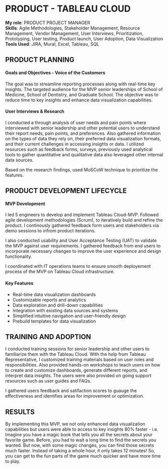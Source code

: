 # PRODUCT - TABLEAU CLOUD

**My role**: PRODUCT PROJECT MANAGER \
**Skills**: Agile Methodologies, Stakeholder Management, Resource Management, Vendor Management, User Interviews, Prioritization, Prototyping, User testing, Product launch, User Adoption, Data Visualization \
**Tools Used**: JIRA, Mural, Excel, Tableau, SQL

## PRODUCT PLANNING
#### Goals and Objectives - Voice of the Customers
The goal was to streamline reporting processes along with real-time key insights. The targeted audience for the MVP senior leaderships of School of Medicine, School of Dentistry, and Graduate School.
The objective was to reduce time to key insights and enhance data visualization capabilities.

#### User Interviews & Research
I conducted a through analysis of user needs and pain points where interviewed with senior leadership and other potential users to understand their report needs,
pain points, and preferences. Also gathered information on the types of data they rely on, their preferred data visualization formats, and their current challenges
in accessing insights or data. I utilized resources such as feedback forms, surveys, previously used analytical tools to gather quantitative and qualitative data also leveraged other internal data sources. 

Based on the research findings, used MoSCoW technique to prioritize the features.

## PRODUCT DEVELOPMENT LIFECYCLE
#### MVP Development
I led 5 engineers to develop and implement Tableau Cloud-MVP. Followed agile development methodologies (Scrum), to iteratively build and refine the product.
I continously gathered feedback form users and stakeholders via demo sessions to infrom product iterations.

I also conducted usability and User Acceptance Testing (UAT) to validate the MVP against user requirements. I gathered feedback from end users to incorporate necessary
changes to improve the user experience and design functionality.

I coordinated with IT operations teams to ensure smooth deployement process of the MVP on Tableau Cloud infrastructure. 

#### Key Features
* Real-time data visualization dashboards
* Customizable reports and analytics
* Data exploration and drill-down capabilities
* Integration with existing data sources and systems
* Simplified intuitive navigation and user-friendly design
* Prebuild templates for data visualization
  
## TRAINING AND ADOPTION
I conducted training sessions for senior leadership and other users to familiarize them with the Tableau Cloud. With the help from Tableau Representative,
I customized training materials based on user roles and responsibilities. Also provided hands-on workshops to teach users on how to create and customize dashboards,
generate different reports, and interpret data insights. The users were also provided on going support resources such as user guides and FAQs. 

I gathered users feedback and satifaction scores to guauge the effectiveness and identifies areas for improvement or optimization.

## RESULTS
By implementing this MVP, we not only enhanced data visualization capabilities but users were able to access to key insights 80% faster - i.e. 
Imagine you have a magic book that tells you all the secrets about your favorite game. Before, you had to wait a long time to find the secrets you wanted. 
But now, with some magic changes, you can find those secrets much faster. Instead of taking a whole hour, it only takes 12 minutes! So, you can get to the 
fun parts of the game much quicker and have more time to play. 

